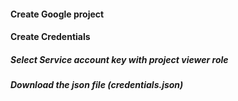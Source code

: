 #### Create Google project
#### Create Credentials
##### Select Service account key with project viewer role
##### Download the json file (credentials.json)
